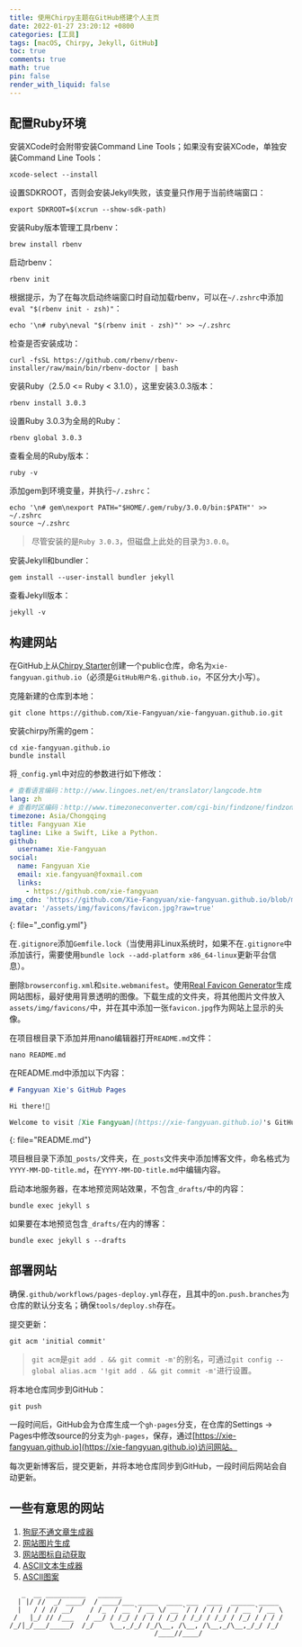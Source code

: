 ```yaml
---
title: 使用Chirpy主题在GitHub搭建个人主页
date: 2022-01-27 23:20:12 +0800
categories: [工具]
tags: [macOS, Chirpy, Jekyll, GitHub]
toc: true
comments: true
math: true
pin: false
render_with_liquid: false
---
```


## 配置Ruby环境

安装XCode时会附带安装Command Line Tools；如果没有安装XCode，单独安装Command Line Tools：

```shell
xcode-select --install
```

设置SDKROOT，否则会安装Jekyll失败，该变量只作用于当前终端窗口：

```shell
export SDKROOT=$(xcrun --show-sdk-path)
```

安装Ruby版本管理工具rbenv：

```shell
brew install rbenv
```

启动rbenv：

```shell
rbenv init
```

根据提示，为了在每次启动终端窗口时自动加载rbenv，可以在`~/.zshrc`中添加`eval "$(rbenv init - zsh)"`：

```shell
echo '\n# ruby\neval "$(rbenv init - zsh)"' >> ~/.zshrc
```

检查是否安装成功：

```shell
curl -fsSL https://github.com/rbenv/rbenv-installer/raw/main/bin/rbenv-doctor | bash
```

安装Ruby（2.5.0 <= Ruby < 3.1.0），这里安装3.0.3版本：

```shell
rbenv install 3.0.3
```

设置Ruby 3.0.3为全局的Ruby：

```shell
rbenv global 3.0.3
```

查看全局的Ruby版本：

```shell
ruby -v
```

添加gem到环境变量，并执行`~/.zshrc`：

```shell
echo '\n# gem\nexport PATH="$HOME/.gem/ruby/3.0.0/bin:$PATH"' >> ~/.zshrc
source ~/.zshrc
```

> 尽管安装的是`Ruby 3.0.3`，但磁盘上此处的目录为`3.0.0`。

安装Jekyll和bundler：

```shell
gem install --user-install bundler jekyll
```

查看Jekyll版本：

```shell
jekyll -v
```

## 构建网站

在GitHub上从[Chirpy Starter](https://github.com/cotes2020/chirpy-starter/generate)创建一个public仓库，命名为`xie-fangyuan.github.io`（必须是`GitHub用户名.github.io`，不区分大小写）。

克隆新建的仓库到本地：

```shell
git clone https://github.com/Xie-Fangyuan/xie-fangyuan.github.io.git
```

安装chirpy所需的gem：

```shell
cd xie-fangyuan.github.io
bundle install
```

将`_config.yml`中对应的参数进行如下修改：

```yml
# 查看语言编码：http://www.lingoes.net/en/translator/langcode.htm
lang: zh
# 查看时区编码：http://www.timezoneconverter.com/cgi-bin/findzone/findzone
timezone: Asia/Chongqing
title: Fangyuan Xie
tagline: Like a Swift, Like a Python.
github:
  username: Xie-Fangyuan
social:
  name: Fangyuan Xie
  email: xie.fangyuan@foxmail.com
  links:
    - https://github.com/xie-fangyuan
img_cdn: 'https://github.com/Xie-Fangyuan/xie-fangyuan.github.io/blob/main'
avatar: '/assets/img/favicons/favicon.jpg?raw=true'
```
{: file="_config.yml"}

在`.gitignore`添加`Gemfile.lock`（当使用非Linux系统时，如果不在`.gitignore`中添加该行，需要使用`bundle lock --add-platform x86_64-linux`更新平台信息）。

删除`browserconfig.xml`和`site.webmanifest`。使用[Real Favicon Generator](https://realfavicongenerator.net)生成网站图标，最好使用背景透明的图像。下载生成的文件夹，将其他图片文件放入`assets/img/favicons/`中，并在其中添加一张`favicon.jpg`作为网站上显示的头像。

在项目根目录下添加并用nano编辑器打开`README.md`文件：

```shell
nano README.md
```

在README.md中添加以下内容：

```markdown
# Fangyuan Xie's GitHub Pages

Hi there!👋

Welcome to visit [Xie Fangyuan](https://xie-fangyuan.github.io)'s GitHub Pages.
```
{: file="README.md"}

项目根目录下添加`_posts/`文件夹，在`_posts`文件夹中添加博客文件，命名格式为`YYYY-MM-DD-title.md`，在`YYYY-MM-DD-title.md`中编辑内容。

启动本地服务器，在本地预览网站效果，不包含`_drafts/`中的内容：

```shell
bundle exec jekyll s
```

如果要在本地预览包含`_drafts/`在内的博客：

```shell
bundle exec jekyll s --drafts
```

## 部署网站

确保`.github/workflows/pages-deploy.yml`存在，且其中的`on.push.branches`为仓库的默认分支名；确保`tools/deploy.sh`存在。

提交更新：

```shell
git acm 'initial commit'
```

> `git acm`是`git add . && git commit -m'`的别名，可通过`git config --global alias.acm '!git add . && git commit -m'`进行设置。

将本地仓库同步到GitHub：

```shell
git push
```

一段时间后，GitHub会为仓库生成一个`gh-pages`分支，在仓库的Settings -> Pages中修改source的分支为`gh-pages`，保存，通过[https://xie-fangyuan.github.io](https://xie-fangyuan.github.io)访问网站。

每次更新博客后，提交更新，并将本地仓库同步到GitHub，一段时间后网站会自动更新。

## 一些有意思的网站

1. [狗屁不通文章生成器](https://suulnnka.github.io/BullshitGenerator/index.html)
2. [网站图片生成](https://realfavicongenerator.net)
3. [网站图标自动获取](https://fontawesome.com)
4. [ASCII文本生成器](http://www.network-science.de/ascii/)
5. [ASCII图案](https://asciiart.website)

```text
   _  __ __________   ______                                        
  | |/ //  _/ ____/  / ____/___ _____  ____ ___  ____  ______ _____ 
  |   / / // __/    / /_  / __ `/ __ \/ __ `/ / / / / / / __ `/ __ \
 /   |_/ // /___   / __/ / /_/ / / / / /_/ / /_/ / /_/ / /_/ / / / /
/_/|_/___/_____/  /_/    \__,_/_/ /_/\__, /\__, /\__,_/\__,_/_/ /_/ 
                                    /____//____/                    
```
